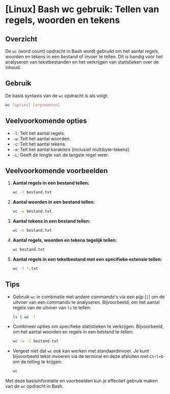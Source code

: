 # [Linux] Bash wc gebruik: Tellen van regels, woorden en tekens

## Overzicht
De `wc` (word count) opdracht in Bash wordt gebruikt om het aantal regels, woorden en tekens in een bestand of invoer te tellen. Dit is handig voor het analyseren van tekstbestanden en het verkrijgen van statistieken over de inhoud.

## Gebruik
De basis syntaxis van de `wc` opdracht is als volgt:

```bash
wc [opties] [argumenten]
```

## Veelvoorkomende opties
- `-l`: Telt het aantal regels.
- `-w`: Telt het aantal woorden.
- `-c`: Telt het aantal tekens.
- `-m`: Telt het aantal karakters (inclusief multibyte-tekens).
- `-L`: Geeft de lengte van de langste regel weer.

## Veelvoorkomende voorbeelden

1. **Aantal regels in een bestand tellen:**

   ```bash
   wc -l bestand.txt
   ```

2. **Aantal woorden in een bestand tellen:**

   ```bash
   wc -w bestand.txt
   ```

3. **Aantal tekens in een bestand tellen:**

   ```bash
   wc -c bestand.txt
   ```

4. **Aantal regels, woorden en tekens tegelijk tellen:**

   ```bash
   wc bestand.txt
   ```

5. **Aantal regels in een tekstbestand met een specifieke extensie tellen:**

   ```bash
   wc -l *.txt
   ```

## Tips
- Gebruik `wc` in combinatie met andere commando's via een pijp (`|`) om de uitvoer van een commando te analyseren. Bijvoorbeeld, om het aantal regels van de uitvoer van `ls` te tellen:

  ```bash
  ls | wc -l
  ```

- Combineer opties om specifieke statistieken te verkrijgen. Bijvoorbeeld, om het aantal woorden en regels in een bestand te tellen:

  ```bash
  wc -w -l bestand.txt
  ```

- Vergeet niet dat `wc` ook kan werken met standaardinvoer. Je kunt bijvoorbeeld tekst invoeren via de terminal en deze afsluiten met `Ctrl+D` om de telling te krijgen:

  ```bash
  wc
  ```

Met deze basisinformatie en voorbeelden kun je effectief gebruik maken van de `wc` opdracht in Bash.